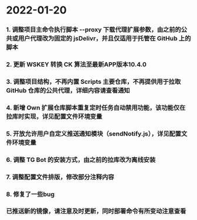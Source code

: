 # 2022-01-20

### 1. 调整项目主命令执行脚本 --proxy 下载代理扩展参数，由之前的公共或用户代理改为固定的 jsDelivr，并且仅适用于托管在 GitHub 上的脚本
### 2. 更新 WSKEY 转换 CK 算法至最新APP版本10.4.0
### 3. 调整项目结构，不再内置 Scripts 主要仓库，不再提供用于拉取 GitHub 仓库的公共代理，详细内容请查看通知
### 4. 新增 Own 扩展仓库脚本重复定时任务自动禁用功能，该功能仅在拉库时实现，详见配置文件环境变量
### 5. 开放允许用户自定义推送通知模块（sendNotify.js），详见配置文件环境变量
### 6. 调整 TG Bot 的安装方式，由之前的拉库改为离线安装
### 7. 调整配置文件排版，修改部分注释内容
### 8. 修复了一些bug

###
### 已推送新的镜像，请注意及时更新，同时部署命令有所变动注意查看